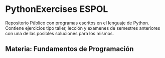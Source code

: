 # PythonExercises ESPOL
Repositorio Público con programas escritos en el lenguaje de Python.
Contiene ejercicios tipo taller, lección y examenes de semestres anteriores con una de las posibles soluciones para los mismos.
## Materia: Fundamentos de Programación

